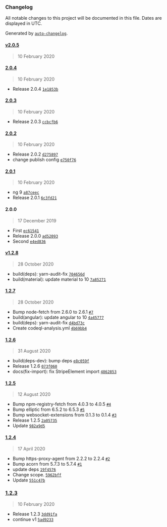 ### Changelog

All notable changes to this project will be documented in this file. Dates are displayed in UTC.

Generated by [`auto-changelog`](https://github.com/CookPete/auto-changelog).

#### [v2.0.5](https://github.com/niteshpurohit/ngx-stripe/compare/2.0.4...v2.0.5)

> 10 February 2020

#### [2.0.4](https://github.com/niteshpurohit/ngx-stripe/compare/2.0.3...2.0.4)

> 10 February 2020

- Release 2.0.4 [`1e1853b`](https://github.com/niteshpurohit/ngx-stripe/commit/1e1853bcfc85ccf3326591d2caad44c67a8b2474)

#### [2.0.3](https://github.com/niteshpurohit/ngx-stripe/compare/2.0.2...2.0.3)

> 10 February 2020

- Release 2.0.3 [`ccbcfb6`](https://github.com/niteshpurohit/ngx-stripe/commit/ccbcfb60ab1450091f611c6ac4b1d0ff48462e51)

#### [2.0.2](https://github.com/niteshpurohit/ngx-stripe/compare/2.0.1...2.0.2)

> 10 February 2020

- Release 2.0.2 [`d275897`](https://github.com/niteshpurohit/ngx-stripe/commit/d275897802dfa77aba9a9be81572e6ba9270bb5a)
- change publish config [`e750f76`](https://github.com/niteshpurohit/ngx-stripe/commit/e750f7601d345bd225707abffa94ab7f2d4b2b74)

#### [2.0.1](https://github.com/niteshpurohit/ngx-stripe/compare/2.0.0...2.0.1)

> 10 February 2020

- ng 9 [`a87ceec`](https://github.com/niteshpurohit/ngx-stripe/commit/a87ceec981873e105482118d4fd46a7c744c1231)
- Release 2.0.1 [`6c3fd21`](https://github.com/niteshpurohit/ngx-stripe/commit/6c3fd21999e84aef71fbcc764957f32924e829cd)

#### 2.0.0

> 17 December 2019

- First [`ec61541`](https://github.com/niteshpurohit/ngx-stripe/commit/ec61541975b6c71f59d3ef0bfb8a11a989a68480)
- Release 2.0.0 [`ad52093`](https://github.com/niteshpurohit/ngx-stripe/commit/ad52093cbf04bc988ebf02b3853d0a4dd6802de2)
- Second [`e4ed836`](https://github.com/niteshpurohit/ngx-stripe/commit/e4ed8365a92aceadc176e6deaf1d07b090d461e4)

#### [v1.2.8](https://github.com/niteshpurohit/ngx-stripe/compare/1.2.7...v1.2.8)

> 28 October 2020

- build(deps): yarn-audit-fix [`704656d`](https://github.com/niteshpurohit/ngx-stripe/commit/704656d95d35fcc2b80bb82bab3170c0f1db3f33)
- build(material): update material to 10 [`7a85271`](https://github.com/niteshpurohit/ngx-stripe/commit/7a8527114248e73a684e7aa6617527e698c6ccbc)

#### [1.2.7](https://github.com/niteshpurohit/ngx-stripe/compare/1.2.6...1.2.7)

> 28 October 2020

- Bump node-fetch from 2.6.0 to 2.6.1 [`#7`](https://github.com/niteshpurohit/ngx-stripe/pull/7)
- build(angular): update angular to 10 [`4a45777`](https://github.com/niteshpurohit/ngx-stripe/commit/4a45777837db5d553c7828085d6940da973e7516)
- build(deps): yarn-audit-fix [`d4bd73c`](https://github.com/niteshpurohit/ngx-stripe/commit/d4bd73c8570f90548643f7c97f70b1eac570136f)
- Create codeql-analysis.yml [`4b69bb4`](https://github.com/niteshpurohit/ngx-stripe/commit/4b69bb45d10e22abffab3453000ea0c501f1059f)

#### [1.2.6](https://github.com/niteshpurohit/ngx-stripe/compare/1.2.5...1.2.6)

> 31 August 2020

- build(deps-dev): bump deps [`e8c059f`](https://github.com/niteshpurohit/ngx-stripe/commit/e8c059f51e8b42c0fa845f22cc5265e1214c965d)
- Release 1.2.6 [`073f060`](https://github.com/niteshpurohit/ngx-stripe/commit/073f0604a20e84a900b7a1038c67bfab5a1aba56)
- docs(fix-import): fix StripeElement import [`4862853`](https://github.com/niteshpurohit/ngx-stripe/commit/48628534aad6b537402e0e9af20779adf78d3883)

#### [1.2.5](https://github.com/niteshpurohit/ngx-stripe/compare/1.2.4...1.2.5)

> 12 August 2020

- Bump npm-registry-fetch from 4.0.3 to 4.0.5 [`#4`](https://github.com/niteshpurohit/ngx-stripe/pull/4)
- Bump elliptic from 6.5.2 to 6.5.3 [`#5`](https://github.com/niteshpurohit/ngx-stripe/pull/5)
- Bump websocket-extensions from 0.1.3 to 0.1.4 [`#3`](https://github.com/niteshpurohit/ngx-stripe/pull/3)
- Release 1.2.5 [`2a05735`](https://github.com/niteshpurohit/ngx-stripe/commit/2a057359f60874e95667857275414124af342ae3)
- Update [`982a9d5`](https://github.com/niteshpurohit/ngx-stripe/commit/982a9d59f0e6544e5962ed971c25856012ce64df)

#### [1.2.4](https://github.com/niteshpurohit/ngx-stripe/compare/1.2.3...1.2.4)

> 17 April 2020

- Bump https-proxy-agent from 2.2.2 to 2.2.4 [`#2`](https://github.com/niteshpurohit/ngx-stripe/pull/2)
- Bump acorn from 5.7.3 to 5.7.4 [`#1`](https://github.com/niteshpurohit/ngx-stripe/pull/1)
- update deps [`19f4576`](https://github.com/niteshpurohit/ngx-stripe/commit/19f4576b30ad395278438b3e19adb046ea4652ee)
- Change scope. [`5962bff`](https://github.com/niteshpurohit/ngx-stripe/commit/5962bffddbc6123ceae43b96b1bb7de3e2ae1ee8)
- Update [`551c47b`](https://github.com/niteshpurohit/ngx-stripe/commit/551c47bc2ef9687593112365cf8e8c07c9dfefe1)

### [1.2.3](https://github.com/niteshpurohit/ngx-stripe/compare/v2.0.5...1.2.3)

> 10 February 2020

- Release 1.2.3 [`3dd91fa`](https://github.com/niteshpurohit/ngx-stripe/commit/3dd91fa4641e16e553fd81c5108e88f7ec6861e9)
- continue v1 [`5ad9233`](https://github.com/niteshpurohit/ngx-stripe/commit/5ad923358e3335acf6fbf78bfc625aa93d682b04)
